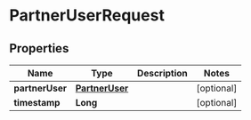
# PartnerUserRequest

## Properties
Name | Type | Description | Notes
------------ | ------------- | ------------- | -------------
**partnerUser** | [**PartnerUser**](PartnerUser.md) |  |  [optional]
**timestamp** | **Long** |  |  [optional]



